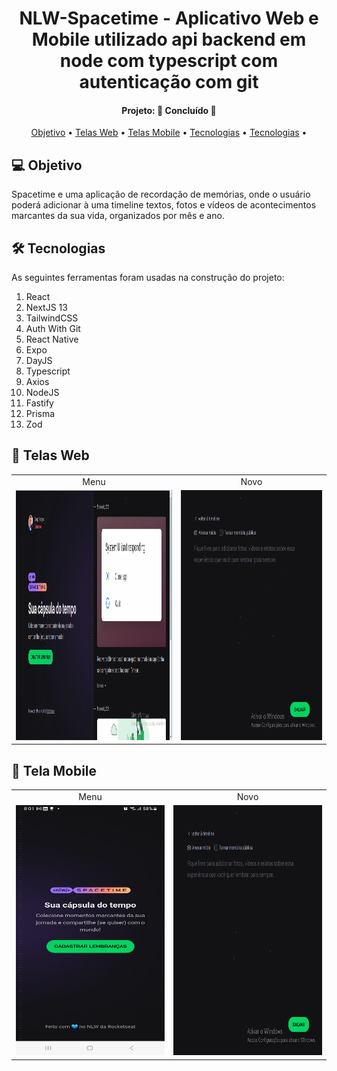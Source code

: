 <h1 align="center">
   NLW-Spacetime - Aplicativo Web e Mobile utilizado api backend em node com typescript
   com autenticação com git
</h1>
<h4 align="center"> 
Projeto: 🚀 Concluído 🚀
</h4>
<p align="center">
 <a href="#-objetivo">Objetivo</a> •
 <a href="#-telas">Telas Web</a> •
 <a href="#-telas">Telas Mobile</a> •
 <a href="#-tecnologias">Tecnologias</a> • 
 <a href="#-tecnologias">Tecnologias</a> • 
</p>

## 💻 Objetivo

Spacetime e uma aplicação de recordação de memórias, onde o usuário poderá adicionar à uma timeline textos, fotos e vídeos de acontecimentos marcantes da sua vida, organizados por mês e ano.

## 🛠 Tecnologias

As seguintes ferramentas foram usadas na construção do projeto:

<ol> 
  <li> React </li>
  <li> NextJS 13</li>
  <li> TailwindCSS </li>
  <li> Auth With Git</li>

  <li> React Native</li>
  <li> Expo </li>

  <li> DayJS </li>
  <li> Typescript </li>
  <li> Axios </li>

  <li> NodeJS </li>
  <li> Fastify </li>
  <li> Prisma </li>
  <li> Zod </li>
</ol>
<p/>

## 📱 Telas Web

<table align="center" display=flex>
  <tr>
    <td align="center">Menu</td>
    <td align="center">Novo</td>    
  </tr>
  <tr>
    <td><img src="https://github.com/Borges10002/nlw-spacetime/blob/main/web/src/assets/imgs/menu.png" width=1000 height=400></td>
    <td><img src="https://github.com/Borges10002/nlw-spacetime/blob/main/web/src/assets/imgs/new.png" width=900 height=400></td>
  </tr>
 </table>

## 📱 Tela Mobile

<table align="center" display=flex>
  <tr>
    <td align="center">Menu</td>
    <td align="center">Novo</td>

  </tr>
  <tr>
    <td><img src="https://github.com/Borges10002/nlw-spacetime/blob/main/web/src/assets/imgs/menu-mobile.jpg" width=250 height=400></td>
    <td><img src="https://github.com/Borges10002/nlw-spacetime/blob/main/web/src/assets/imgs/new.png" width=250 height=400></td>
  </tr>
 </table>
